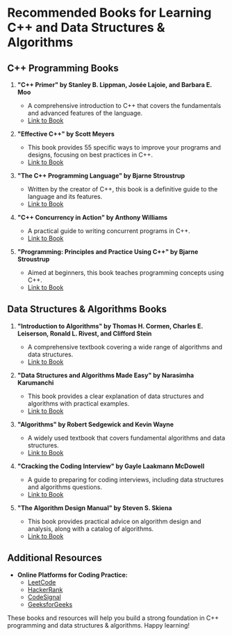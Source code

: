 # Recommended Books for Learning C++ and Data Structures & Algorithms

## C++ Programming Books

1. **"C++ Primer" by Stanley B. Lippman, Josée Lajoie, and Barbara E. Moo**
   - A comprehensive introduction to C++ that covers the fundamentals and advanced features of the language.
   - [Link to Book](https://www.amazon.com/C-Primer-5th-Stanley-Lippman/dp/0321992784)

2. **"Effective C++" by Scott Meyers**
   - This book provides 55 specific ways to improve your programs and designs, focusing on best practices in C++.
   - [Link to Book](https://www.amazon.com/Effective-Specific-Improve-Programs-Designs/dp/0321334876)

3. **"The C++ Programming Language" by Bjarne Stroustrup**
   - Written by the creator of C++, this book is a definitive guide to the language and its features.
   - [Link to Book](https://www.amazon.com/C-Programming-Language-4th/dp/0321992784)

4. **"C++ Concurrency in Action" by Anthony Williams**
   - A practical guide to writing concurrent programs in C++.
   - [Link to Book](https://www.amazon.com/C-Concurrency-Action-Anthony-Williams/dp/1617294698)

5. **"Programming: Principles and Practice Using C++" by Bjarne Stroustrup**
   - Aimed at beginners, this book teaches programming concepts using C++.
   - [Link to Book](https://www.amazon.com/Programming-Principles-Practice-Using-2nd/dp/0321992784)

## Data Structures & Algorithms Books

1. **"Introduction to Algorithms" by Thomas H. Cormen, Charles E. Leiserson, Ronald L. Rivest, and Clifford Stein**
   - A comprehensive textbook covering a wide range of algorithms and data structures.
   - [Link to Book](https://www.amazon.com/Introduction-Algorithms-3rd-MIT-Press/dp/0262033848)

2. **"Data Structures and Algorithms Made Easy" by Narasimha Karumanchi**
   - This book provides a clear explanation of data structures and algorithms with practical examples.
   - [Link to Book](https://www.amazon.com/Data-Structures-Algorithms-Made-Easy/dp/819324527X)

3. **"Algorithms" by Robert Sedgewick and Kevin Wayne**
   - A widely used textbook that covers fundamental algorithms and data structures.
   - [Link to Book](https://www.amazon.com/Algorithms-4th-Robert-Sedgewick/dp/032157351X)

4. **"Cracking the Coding Interview" by Gayle Laakmann McDowell**
   - A guide to preparing for coding interviews, including data structures and algorithms questions.
   - [Link to Book](https://www.amazon.com/Cracking-Coding-Interview-Programming-Questions/dp/0984782850)

5. **"The Algorithm Design Manual" by Steven S. Skiena**
   - This book provides practical advice on algorithm design and analysis, along with a catalog of algorithms.
   - [Link to Book](https://www.amazon.com/Algorithm-Design-Manual-3rd/dp/303054255X)

## Additional Resources

- **Online Platforms for Coding Practice:**
  - [LeetCode](https://leetcode.com)
  - [HackerRank](https://www.hackerrank.com)
  - [CodeSignal](https://codesignal.com)
  - [GeeksforGeeks](https://www.geeksforgeeks.org)

These books and resources will help you build a strong foundation in C++ programming and data structures & algorithms. Happy learning!